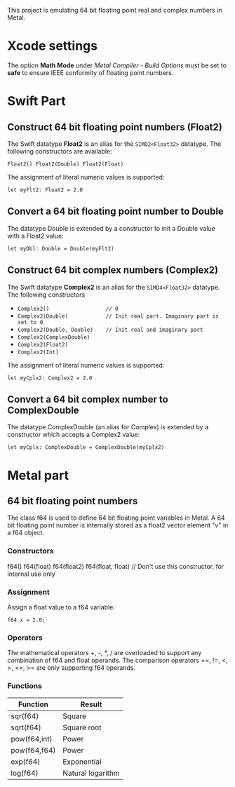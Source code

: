 
This project is emulating 64 bit floating point real and complex numbers in Metal.

# Xcode settings

The option **Math Mode** under *Metal Compiler - Build Options* must be set to **safe** to ensure
IEEE conformity of floating point numbers.

# Swift Part
## Construct 64 bit floating point numbers (Float2)

The Swift datatype **Float2** is an alias for the `SIMD2<Float32>` datatype. The following constructors are available:

`
Float2()
Float2(Double)
Float2(Float)
`

The assignment of literal numeric values is supported:

`let myFlt2: Float2 = 2.0`

## Convert a 64 bit floating point number to Double

The datatype Double is extended by a constructor to init a Double value with a Float2 value:

`let myDbl: Double = Double(myFlt2)`

## Construct 64 bit complex numbers (Complex2)

The Swift datatype **Complex2** is an alias for the `SIMD4<Float32>` datatype. The following constructors


* `Complex2()                  // 0`
* `Complex2(Double)            // Init real part. Imaginary part is set to 0`
* `Complex2(Double, Double)    // Init real and imaginary part`
* `Complex2(ComplexDouble)`
* `Complex2(Float2)`
* `Complex2(Int)`


The assignment of literal numeric values is supported:

`let myCplx2: Complex2 = 2.0`

## Convert a 64 bit complex number to ComplexDouble

The datatype ComplexDouble (an alias for Complex<Float64>) is extended by a constructor which accepts a Complex2 value:

`let myCplx: ComplexDouble = ComplexDouble(myCplx2)`


# Metal part
## 64 bit floating point numbers

The class f64 is used to define 64 bit floating point variables in Metal. A 64 bit floating point number is internally stored as
a float2 vector element "v" in a f64 object.

### Constructors

f64()
f64(float)
f64(float2)
f64(float, float)    // Don't use this constructor, for internal use only

### Assignment

Assign a float value to a f64 variable:

`f64 x = 2.0;`

### Operators

The mathematical operators +, -, \*, / are overloaded to support any combination of f64 and float operands.
The comparison operators ==, !=, \<, \>, \<=, \>= are only supporting f64 operands.

### Functions

| Function     | Result |
|--------------|--------|
| sqr(f64)     | Square |
| sqrt(f64)    | Square root |
| pow(f64,int) | Power |
| pow(f64,f64) | Power |      
| exp(f64)     | Exponential |
| log(f64)     | Natural logarithm |


